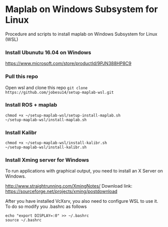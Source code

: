 # Maplab on Windows Subsystem for Linux

Procedure and scripts to install maplab on Windows Subsystem for Linux (WSL) 

### Install Ubunutu 16.04 on Windows

https://www.microsoft.com/store/productId/9PJN388HP8C9

### Pull this repo

Open wsl and clone this repo
```git clone https://github.com/jobesu14/setup-maplab-wsl.git```

### Install ROS + maplab

```
chmod +x ~/setup-maplab-wsl/setup-install-maplab.sh
~/setup-maplab-wsl/install-maplab.sh
```

### Install Kalibr

```
chmod +x ~/setup-maplab-wsl/install-kalibr.sh
~/setup-maplab-wsl/install-kalibr.sh
```

### Install Xming server for Windows

To run applications with graphical output, you need to install an X Server on Windows.

http://www.straightrunning.com/XmingNotes/
Download link: https://sourceforge.net/projects/xming/postdownload

After you have installed VcXsrv, you also need to configure WSL to use it. To do so modify you .bashrc as follows
```
echo "export DISPLAY=:0" >> ~/.bashrc
source ~/.bashrc
```
